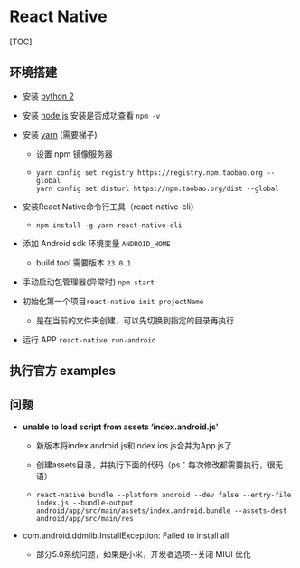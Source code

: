 # React Native

[TOC]

## 环境搭建

- 安装 [python 2](https://www.python.org/downloads/)

- 安装 [node.js](http://nodejs.cn/) 安装是否成功查看 `npm -v`

- 安装 [yarn](https://yarnpkg.com/zh-Hans/) (需要梯子)

  - 设置 npm 镜像服务器

  - ```
    yarn config set registry https://registry.npm.taobao.org --global
    yarn config set disturl https://npm.taobao.org/dist --global
    ```

- 安装React Native命令行工具（react-native-cli）

  - ```
    npm install -g yarn react-native-cli
    ```

- 添加 Android sdk 环境变量 `ANDROID_HOME`

  - build tool 需要版本 `23.0.1`

- 手动启动包管理器(异常时) `npm start`

- 初始化第一个项目`react-native init projectName`

  - 是在当前的文件夹创建，可以先切换到指定的目录再执行

- 运行 APP `react-native run-android`

## 执行官方 examples

## 问题

- **unable to load script from assets ‘index.android.js’**

  - 新版本将index.android.js和index.ios.js合并为App.js了

  - 创建assets目录，并执行下面的代码（ps：每次修改都需要执行，很无语）

  - ```
    react-native bundle --platform android --dev false --entry-file index.js --bundle-output android/app/src/main/assets/index.android.bundle --assets-dest android/app/src/main/res
    ```

- com.android.ddmlib.InstallException: Failed to install all 

  - 部分5.0系统问题，如果是小米，开发者选项--关闭 MIUI 优化
